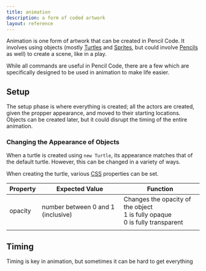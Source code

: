 ```yaml
---
title: animation
description: a form of coded artwork
layout: reference
---
```


Animation is one form of artwork that can be created in Pencil Code. It involves using objects (mostly [Turtles](Turtle.html) and [Sprites](Sprite.html), but could involve [Pencils](Pencil.html) as well) to create a scene, like in a play. 

While all commands are useful in Pencil Code, there are a few which are specifically designed to be used in animation to make life easier. 

## Setup

The setup phase is where everything is created; all the actors are created, given the propper appearance, and moved to their starting locations. Objects can be created later, but it could disrupt the timing of the entire animation. 

### Changing the Appearance of Objects

When a turtle is created using `new Turtle`, its appearance matches that of the default turtle. However, this can be changed in a variety of ways. 

When creating the turtle, various [CSS](http://www.w3schools.com/css/default.asp) properties can be set. 

| Property | Expected Value                      | Function                                                                         |
|----------|-------------------------------------|----------------------------------------------------------------------------------|
| opacity  |  number between 0 and 1 (inclusive) | Changes the opacity of the object<br>1 is fully opaque<br>0 is fully transparent |
|          |                                     |                                                                                  |

## Timing

Timing is key in animation, but sometimes it can be hard to get everything
